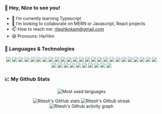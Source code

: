 ### 👋 Hey, Nice to see you!

<!--
**RiteshK-611/riteshk-611** is a ✨ _special_ ✨ repository because its `README.md` (this file) appears on your GitHub profile.

Here are some ideas to get you started:

- 🔭 I’m currently working on ...
-->
- 🌱 I’m currently learning Typescript
- 👯 I’m looking to collaborate on MERN or Javascript, React projects
- 📫 How to reach me: riteshkokam@gmail.com
- 😄 Pronouns: He/Him
<!-- 
- 🤔 I’m looking for help with ...
- 💬 Ask me about ... 
-->
<!-- - ⚡ Fun fact: -->

### 🚀 Languages & Technologies

<div align="center">
<img src="https://img.shields.io/badge/JavaScript-F7DF1E?style=flat&logo=javascript&logoColor=black" />
<!-- <img src="https://img.shields.io/badge/TypeScript-007ACC?style=flat&logo=typescript&logoColor=white" /> -->
<img src="https://img.shields.io/badge/Python-14354C?style=flat&logo=python&logoColor=white" />
<img src="https://img.shields.io/badge/PHP-777BB4?style=flat&logo=php&logoColor=white" />
<img src="https://img.shields.io/badge/Java-ED8B00?style=flat&logo=java&logoColor=white" />
<img src="https://img.shields.io/badge/C-00599C?style=flat&logo=c&logoColor=white" />
<img src="https://img.shields.io/badge/C%23-239120?style=flat&logo=c-sharp&logoColor=white" />
<img src="https://img.shields.io/badge/C%2B%2B-00599C?style=flat&logo=c%2B%2B&logoColor=white" />
<!-- ### Frontend Development -->
<img src="https://img.shields.io/badge/HTML5-E34F26?style=flat&logo=html5&logoColor=white" />
<img src="https://img.shields.io/badge/CSS3-1572B6?style=flat&logo=css3&logoColor=white" />
<img src="https://img.shields.io/badge/React-20232A?style=flat&logo=react&logoColor=61DAFB" />
<img src="https://img.shields.io/badge/Redux-593D88?style=flat&logo=redux&logoColor=white" />
<img src="https://img.shields.io/badge/Tailwind_CSS-38B2AC?style=flat&logo=tailwind-css&logoColor=white" />
<img src="https://img.shields.io/badge/Material--UI-0081CB?style=flat&logo=material-ui&logoColor=white" />
<img src="https://img.shields.io/badge/Bootstrap-563D7C?style=flat&logo=bootstrap&logoColor=white" />
<!-- ### Backend Development -->
<img src="https://img.shields.io/badge/Node.js-43853D?style=flat&logo=node.js&logoColor=white" />
<img src="https://img.shields.io/badge/Express.js-404D59?style=flat" />
<!-- ### Mobile App Development -->
<img src="https://img.shields.io/badge/React_Native-20232A?style=flat&logo=react&logoColor=61DAFB" />
<!-- ### Database -->
<img src="https://img.shields.io/badge/MongoDB-4EA94B?style=flat&logo=mongodb&logoColor=white" />
<!-- ### Devops -->
<img src="https://img.shields.io/badge/docker-%230db7ed.svg?style=flat&logo=docker&logoColor=white" />
<img src="https://img.shields.io/badge/Jenkins-D24939?style=flat&logo=Jenkins&logoColor=white" />
<img src="https://img.shields.io/badge/kubernetes-%23326ce5.svg?style=flat&logo=kubernetes&logoColor=white" />
<!-- ### Backend as a service -->
<img src="https://img.shields.io/badge/Firebase-039BE5?style=flat&logo=Firebase&logoColor=white" />
<img src="https://img.shields.io/badge/Heroku-430098?style=flat&logo=heroku&logoColor=white" />
<img src="https://img.shields.io/badge/Vercel-000000?style=flat&logo=vercel&logoColor=white" />
<img src="https://img.shields.io/badge/Netlify-00C7B7?style=flat&logo=netlify&logoColor=white" />
<!-- ### Software -->
<img src="https://img.shields.io/badge/Adobe%20Illustrator-FF9A00?style=flat&logo=adobe%20illustrator&logoColor=white" />
<img src="https://img.shields.io/badge/Adobe%20Photoshop-31A8FF?style=flat&logo=Adobe%20Photoshop&logoColor=black" />
<img src="https://img.shields.io/badge/Figma-F24E1E?style=flat&logo=figma&logoColor=white" />
<img src="https://img.shields.io/badge/Canva-%2300C4CC.svg?&style=flat&logo=Canva&logoColor=white" />
<img src="https://img.shields.io/badge/Postman-FF6C37?style=flat&logo=postman&logoColor=white" />
<!-- ### Static Site Generator -->
<img src="https://img.shields.io/badge/Nextjs-ffffff?style=flat&logo=next.js&logoColor=black" />
<!-- ### Game Engine -->
<img src="https://img.shields.io/badge/Unity-100000?style=flat&logo=unity&logoColor=white" />
<!-- ### Automation -->
<img src="https://img.shields.io/badge/IFTTT-000000?style=flat&logo=ifttt&logoColor=white" />
<!-- ### Other -->
<img src="https://img.shields.io/badge/GIT-E44C30?style=flat&logo=git&logoColor=white" />
<img src="https://img.shields.io/badge/Arduino-00979D?style=flat&logo=Arduino&logoColor=white" />
</div>

### 📈 My Github Stats 
<div align="center">

![Most used languages](https://github-readme-stats.vercel.app/api/top-langs/?username=riteshk-611&langs_count=8&theme=react&bg_color=0d1117&layout=compact&hide_border=true)

</div>

<div align=center>

![Ritesh's GitHub stats](https://github-readme-stats.vercel.app/api?username=riteshk-611&show_icons=true&count_private=true&theme=react&bg_color=0d1117&layout=compact&hide_border=true)
![Ritesh's Github streak](https://streak-stats.demolab.com/?user=riteshk-611&theme=react&background=0d1117&layout=compact&hide_border=true)
![Ritesh's Github activity graph](https://github-readme-activity-graph.vercel.app/graph?username=riteshk-611&theme=react-dark&hide_border=true)

</div>
